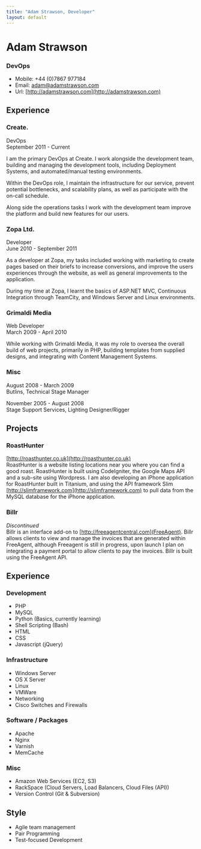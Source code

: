 ```yaml
---
title: "Adam Strawson, Developer"
layout: default
---
```


# Adam Strawson
### DevOps

* Mobile: +44 (0)7867 977184
* Email: adam@adamstrawson.com
* Url: [http://adamstrawson.com](http://adamstrawson.com)


## Experience

### Create.
DevOps  
September 2011 - Current  

I am the primary DevOps at Create. I work alongside the development team, building and managing the development tools, including Deployment Systems, and automated/manual testing environments.

Within the DevOps role, I maintain the infrastructure for our service, prevent potential bottlenecks, and scalability plans, as well as participate with the on-call schedule.

Along side the operations tasks I work with the development team improve the platform and build new features for our users.

### Zopa Ltd.
Developer  
June 2010 - September 2011  

As a developer at Zopa, my tasks included working with marketing to create pages based on their briefs to increase conversions, and improve the users experiences through the website, as well as general improvements to the application.

During my time at Zopa, I learnt the basics of ASP.NET MVC, Continuous Integration through TeamCity, and Windows Server and Linux environments.

### Grimaldi Media
Web Developer  
March 2009 - April 2010 

While working with Grimaldi Media, it was my role to oversea the overall build of web projects, primarily in PHP, building templates from supplied designs, and integrating with Content Management 
Systems.

### Misc
August 2008 - March 2009  
Butlins, Technical Stage Manager

November 2005 - August 2008  
Stage Support Services, Lighting Designer/Rigger

## Projects

### RoastHunter
[http://roasthunter.co.uk](http://roasthunter.co.uk)  
RoastHunter is a website listing locations near you where you can find a good roast. RoastHunter is built using CodeIgniter, the Google Maps API and a sub-site using Wordpress. I am also developing an iPhone application for RoastHunter built in Titanium, and using the API framework Slim [http://slimframework.com](http://slimframework.com) to pull data from the MySQL database for the iPhone application.

### Billr
*Discontinued*  
Billr is an interface add-on to [http://freeagentcentral.com](FreeAgent). Billr allows clients to view and manage the invoices that are generated within FreeAgent, although Freeagent is still in progress, upon launch I plan on integrating a payment portal to allow clients to pay the invoices. Billr is built using the FreeAgent API.

## Experience

### Development

* PHP
* MySQL
* Python (Basics, currently learning)
* Shell Scripting (Bash)
* HTML
* CSS
* Javascript (jQuery)

### Infrastructure

* Windows Server
* OS X Server
* Linux
* VMWare
* Networking
* Cisco Switches and Firewalls

### Software / Packages

* Apache
* Nginx
* Varnish
* MemCache

### Misc

* Amazon Web Services (EC2, S3)
* RackSpace (Cloud Servers, Load Balancers, Cloud Files (API))
* Version Control (Git & Subversion)

## Style
* Agile team management
* Pair Programming
* Test-focused Development